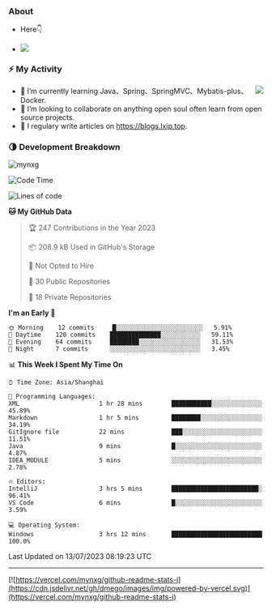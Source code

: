
### About

- Here👇

- ![](https://komarev.com/ghpvc/?username=mynxg&color=green)
<!-- - ![](https://visitor-badge.glitch.me/badge?page_id=mynxg.mynxg) -->

### ⚡️ My Activity

<img align="right" src="https://github-readme-stats-i.vercel.app/api?username=imnxg&show_icons=true&icon_color=1573B3&hide_title=true&text_color=718096&bg_color=00000000&hide_border=true"/>

<ul>
    <li> 🌱 I’m currently learning Java、Spring、SpringMVC、Mybatis-plus、Docker.</li>
    <li> 👯 I’m looking to collaborate on anything open souI often learn from open source projects.</li>
    <li> 📝 I regulary write articles on <a href="https://blogs.lxip.top">https://blogs.lxip.top</a>.</li>
    <!-- <li> ⚡ Fun fact: I ❤️ 😻.</li> -->
</ul>

<!-- <h3>Github Activity</h3>
<p style="img{display:block;margin:0 auto;}">

[![](https://activity-graph.herokuapp.com/graph?username=mynxg&theme=tokyonight)](https://github.com/ashutosh00710/github-readme-activity-graph)
![keney's github stats](https://github-readme-stats-i.vercel.app/api?username=imnxg&show_icons=true&icon_color=1573B3)
</p> -->
### 🌗 Development Breakdown

<img src="https://komarev.com/ghpvc/?username=mynxg" alt=" mynxg" />

<!--START_SECTION:waka-->
![Code Time](http://img.shields.io/badge/Code%20Time-157%20hrs%2018%20mins-blue)

![Lines of code](https://img.shields.io/badge/From%20Hello%20World%20I%27ve%20Written-80%20Thousand%20lines%20of%20code-blue)

**🐱 My GitHub Data** 

> 🏆 247 Contributions in the Year 2023
 > 
> 📦 208.9 kB Used in GitHub's Storage 
 > 
> 🚫 Not Opted to Hire
 > 
> 📜 30 Public Repositories 
 > 
> 🔑 18 Private Repositories  
 > 
**I'm an Early 🐤** 

```text
🌞 Morning    12 commits     █░░░░░░░░░░░░░░░░░░░░░░░░   5.91% 
🌆 Daytime    120 commits    ██████████████░░░░░░░░░░░   59.11% 
🌃 Evening    64 commits     ████████░░░░░░░░░░░░░░░░░   31.53% 
🌙 Night      7 commits      ░░░░░░░░░░░░░░░░░░░░░░░░░   3.45%

```


📊 **This Week I Spent My Time On** 

```text
⌚︎ Time Zone: Asia/Shanghai

💬 Programming Languages: 
XML                      1 hr 28 mins        ███████████░░░░░░░░░░░░░░   45.89% 
Markdown                 1 hr 5 mins         ████████░░░░░░░░░░░░░░░░░   34.19% 
GitIgnore file           22 mins             ███░░░░░░░░░░░░░░░░░░░░░░   11.51% 
Java                     9 mins              █░░░░░░░░░░░░░░░░░░░░░░░░   4.87% 
IDEA_MODULE              5 mins              ░░░░░░░░░░░░░░░░░░░░░░░░░   2.78%

🔥 Editors: 
IntelliJ                 3 hrs 5 mins        ████████████████████████░   96.41% 
VS Code                  6 mins              █░░░░░░░░░░░░░░░░░░░░░░░░   3.59%

💻 Operating System: 
Windows                  3 hrs 12 mins       █████████████████████████   100.0%

```


 Last Updated on 13/07/2023 08:19:23 UTC
<!--END_SECTION:waka-->

---

[![https://vercel.com/mynxg/github-readme-stats-i](https://cdn.jsdelivr.net/gh/dmego/images/img/powered-by-vercel.svg)](https://vercel.com/mynxg/github-readme-stats-i)

